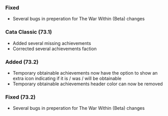 ### Fixed
- Several bugs in preperation for The War Within (Beta) changes

### Cata Classic (73.1)
- Added several missing achievements
- Corrected several achievements faction

### Added (73.2)
- Temporary obtainable achievements now have the option to show an extra icon indicating if it is / was / will be obtainable
- Temporary obtainable achievements header color can now be removed

### Fixed (73.2)
- Several bugs in preperation for The War Within (Beta) changes